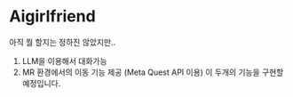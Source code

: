 # Aigirlfriend

아직 뭘 할지는 정하진 않았지만..
1. LLM을 이용해서 대화가능
2. MR 환경에서의 이동 기능 제공 (Meta Quest API 이용)
이 두개의 기능을 구현할 예정입니다.
